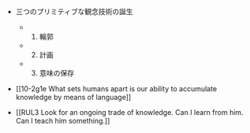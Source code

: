 - 三つのプリミティブな観念技術の誕生
	- 1. 輪郭
	- 2. 計画
	- 3. 意味の保存

- [[10-2g1e What sets humans apart is our ability to accumulate knowledge by means of language]]

- [[RUL3 Look for an ongoing trade of knowledge. Can I learn from him. Can I teach him something.]]
